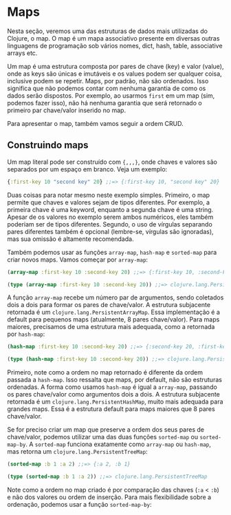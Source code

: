 # Maps

Nesta seção, veremos uma das estruturas de dados mais utilizadas do Clojure, o map. O map é um mapa associativo
presente em diversas outras linguagens de programação sob vários nomes, dict, hash, table, associative arrays etc.

Um map é uma estrutura composta por pares de chave (key) e valor (value), onde as keys são únicas e imutáveis e os values
podem ser qualquer coisa, inclusive podem se repetir. Maps, por padrão, não são ordenados. Isso significa que não podemos
contar com nenhuma garantia de como os dados serão dispostos. Por exemplo, ao usarmos `first` em um map (sim, podemos
fazer isso), não há nenhuma garantia que será retornado o primeiro par chave/valor inserido no map.

Para apresentar o map, também vamos seguir a ordem CRUD.

## Construindo maps

Um map literal pode ser construído com `{,,,}`, onde chaves e valores são separados por um espaço em branco. Veja um exemplo:

```clojure
{:first-key 10 "second key" 20} ;;=> {:first-key 10, "second key" 20}
```

Duas coisas para notar mesmo neste exemplo simples. Primeiro, o map permite que chaves e valores sejam de tipos diferentes.
Por exemplo, a primeira chave é uma keyword, enquanto a segunda chave é uma string. Apesar de os valores no exemplo serem
ambos numéricos, eles também poderiam ser de tipos diferentes. Segundo, o uso de vírgulas separando pares diferentes
também é opcional (lembre-se, vírgulas são ignoradas), mas sua omissão é altamente recomendada.

Também podemos usar as funções `array-map`, `hash-map` e `sorted-map` para criar novos maps. Vamos começar por `array-map`:

```clojure
(array-map :first-key 10 :second-key 20) ;;=> {:first-key 10, :second-key 20}

(type (array-map :first-key 10 :second-key 20)) ;;=> clojure.lang.PersistentArrayMap
```

A função `array-map` recebe um número par de argumentos, sendo coletados dois a dois para formar os pares de chave/valor.
A estrutura subjacente retornada é um `clojure.lang.PersistentArrayMap`. Essa implementação é a default para pequenos maps
(atualmente, 8 pares chave/valor). Para maps maiores, precisamos de uma estrutura mais adequada, como a retornada por `hash-map`:

```clojure
(hash-map :first-key 10 :second-key 20) ;;=> {:second-key 20, :first-key 10}

(type (hash-map :first-key 10 :second-key 20)) ;;=> clojure.lang.PersistentHashMap
```

Primeiro, note como a ordem no map retornado é diferente da ordem passada a `hash-map`. Isso ressalta que maps, por default,
não são estruturas ordenadas. A forma como usamos `hash-map` é igual a `array-map`, passando os pares chave/valor como
argumentos dois a dois. A estrutura subjacente retornada é um `clojure.lang.PersistentHashMap`, muito mais adequada para
grandes maps. Essa é a estrutura default para maps maiores que 8 pares chave/valor.

Se for preciso criar um map que preserve a ordem dos seus pares de chave/valor, podemos utilizar uma das duas funções
`sorted-map` ou `sorted-map-by`. A `sorted-map` funciona exatamente como `array-map` ou `hash-map`, mas retorna um
`clojure.lang.PersistentTreeMap`:

```clojure
(sorted-map :b 1 :a 2) ;;=> {:a 2, :b 1}

(type (sorted-map :b 1 :a 2)) ;;=> clojure.lang.PersistentTreeMap
```

Note como a ordem no map criado é por comparação das chaves (`:a` < `:b`) e não dos valores ou ordem de inserção. Para
mais flexibilidade sobre a ordenação, podemos usar a função `sorted-map-by`:

```clojure

```